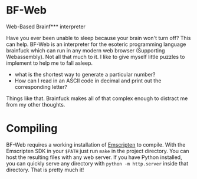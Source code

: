 # BF-Web
Web-Based Brainf*** interpreter

Have you ever been unable to sleep because your brain won't turn off?
This can help. BF-Web is an interpreter for the esoteric programming 
language brainfuck which can run in any modern web browser (Supporting 
Webassembly). Not all that much to it. I like to give myself little puzzles 
to implement to help me to fall asleep.

 - what is the shortest way to generate a particular number?
 - How can I read in an ASCII code in decimal and print out the corresponding letter?

Things like that. Brainfuck makes all of that complex enough to distract me from my other thoughts.

# Compiling

BF-Web requires a working installation of [Emscripten](https://emscripten.org/) to compile. With the Emscripten SDK in your `$PATH`
just run `make` in the project directory. You can host the resulting files with any web server. If you have Python installed, 
you can quickly serve any directory with `python -m http.server` inside that directory. That is pretty much it!
